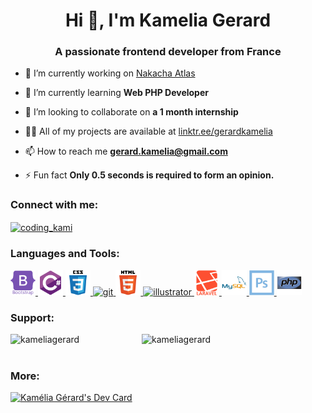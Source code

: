 <h1 align="center">Hi 👋, I'm Kamelia Gerard</h1>
<h3 align="center">A passionate frontend developer from France</h3>

- 🔭 I’m currently working on [Nakacha Atlas](https://tatouage-ephemere-nice.fr/)

- 🌱 I’m currently learning **Web PHP Developer**

- 👯 I’m looking to collaborate on **a 1 month internship**

- 👨‍💻 All of my projects are available at [linktr.ee/gerardkamelia](linktr.ee/gerardkamelia)

- 📫 How to reach me **gerard.kamelia@gmail.com**

- ⚡ Fun fact **Only 0.5 seconds is required to form an opinion.**

<h3 align="left">Connect with me:</h3>
<p align="left">
<a href="https://instagram.com/coding_kami" target="blank"><img align="center" src="https://raw.githubusercontent.com/rahuldkjain/github-profile-readme-generator/master/src/images/icons/Social/instagram.svg" alt="coding_kami" height="30" width="40" /></a>
</p>


<h3 align="left">Languages and Tools:</h3>
<p align="left"> <a href="https://getbootstrap.com" target="_blank" rel="noreferrer"> <img src="https://raw.githubusercontent.com/devicons/devicon/master/icons/bootstrap/bootstrap-plain-wordmark.svg" alt="bootstrap" width="40" height="40"/> </a> <a href="https://www.w3schools.com/cs/" target="_blank" rel="noreferrer"> <img src="https://raw.githubusercontent.com/devicons/devicon/master/icons/csharp/csharp-original.svg" alt="csharp" width="40" height="40"/> </a> <a href="https://www.w3schools.com/css/" target="_blank" rel="noreferrer"> <img src="https://raw.githubusercontent.com/devicons/devicon/master/icons/css3/css3-original-wordmark.svg" alt="css3" width="40" height="40"/> </a> <a href="https://git-scm.com/" target="_blank" rel="noreferrer"> <img src="https://www.vectorlogo.zone/logos/git-scm/git-scm-icon.svg" alt="git" width="40" height="40"/> </a> <a href="https://www.w3.org/html/" target="_blank" rel="noreferrer"> <img src="https://raw.githubusercontent.com/devicons/devicon/master/icons/html5/html5-original-wordmark.svg" alt="html5" width="40" height="40"/> </a> <a href="https://www.adobe.com/in/products/illustrator.html" target="_blank" rel="noreferrer"> <img src="https://www.vectorlogo.zone/logos/adobe_illustrator/adobe_illustrator-icon.svg" alt="illustrator" width="40" height="40"/> </a> <a href="https://laravel.com/" target="_blank" rel="noreferrer"> <img src="https://raw.githubusercontent.com/devicons/devicon/master/icons/laravel/laravel-plain-wordmark.svg" alt="laravel" width="40" height="40"/> </a> <a href="https://www.mysql.com/" target="_blank" rel="noreferrer"> <img src="https://raw.githubusercontent.com/devicons/devicon/master/icons/mysql/mysql-original-wordmark.svg" alt="mysql" width="40" height="40"/> </a> <a href="https://www.photoshop.com/en" target="_blank" rel="noreferrer"> <img src="https://raw.githubusercontent.com/devicons/devicon/master/icons/photoshop/photoshop-line.svg" alt="photoshop" width="40" height="40"/> </a> <a href="https://www.php.net" target="_blank" rel="noreferrer"> <img src="https://raw.githubusercontent.com/devicons/devicon/master/icons/php/php-original.svg" alt="php" width="40" height="40"/> </a> </p>

<h3 align="left">Support:</h3>
<p><a href="https://www.buymeacoffee.com/kameliagerard"> <img align="left" src="https://cdn.buymeacoffee.com/buttons/v2/default-yellow.png" height="50" width="210" alt="kameliagerard" /></a><a href="https://ko-fi.com/kameliagerard"> <img align="left" src="https://cdn.ko-fi.com/cdn/kofi3.png?v=3" height="50" width="210" alt="kameliagerard" /></a></p><br><br>

<h3 align="left">More:</h3>
<a href="https://app.daily.dev/kameliagerard"><img src="https://api.daily.dev/devcards/a8d77e20967549c897a8d16fef5f7ac8.png?r=cnz" width="400" alt="Kamélia Gérard's Dev Card"/></a>
